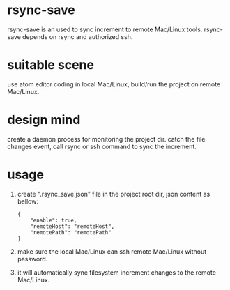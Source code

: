 rsync-save
======

rsync-save is an used to sync increment to remote Mac/Linux tools.
rsync-save depends on rsync and authorized ssh.

suitable scene
======
use atom editor coding in local Mac/Linux, build/run the project on remote Mac/Linux.

design mind
======
create a daemon process for monitoring the project dir.
catch the file changes event, call rsync or ssh command to sync the increment.

usage
======
1. create ".rsync_save.json" file in the project root dir, json content as bellow:

	```
    {
        "enable": true,
        "remoteHost": "remoteHost",
        "remotePath": "remotePath"
    }
    ```

2. make sure the local Mac/Linux can ssh remote Mac/Linux without password.
3. it will automatically sync filesystem increment changes to the remote Mac/Linux.
